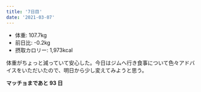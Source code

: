 ```yaml
---
title: '7日目'
date: '2021-03-07'
---
```


- 体重: 107.7kg
- 前日比: -0.2kg
- 摂取カロリー: 1,973kcal

体重がちょっと減っていて安心した。今日はジムへ行き食事について色々アドバイスをいただいたので、明日から少し変えてみようと思う。

**マッチョまであと 93 日**
